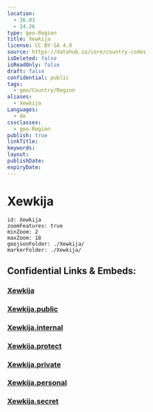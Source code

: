 ```yaml
---
location:
  - 36.03
  - 14.26
type: geo-Region
title: Xewkija
license: CC BY-SA 4.0
source: https://datahub.io/core/country-codes
isDeleted: false
isReadOnly: false
draft: false
confidential: public
tags:
  - geo/Country/Region
aliases:
  - Xewkija
Languages:
  - de
cssclasses:
  - geo-Region
publish: true
linkTitle:
keywords:
layout:
publishDate:
expiryDate:
---
```


# Xewkija

```leaflet
id: Xewkija
zoomFeatures: true 
minZoom: 2 
maxZoom: 18
geojsonFolder: ./Xewkija/
markerFolder: ./Xewkija/
```


## Confidential Links & Embeds: 

### [Xewkija](/_Standards/Earth/Continent/Europe/Europe~South/Malta/Regions~Malta/Għawdex/counties~Għawdex/Xewkija.md) 

### [Xewkija.public](/_public/Earth/Continent/Europe/Europe~South/Malta/Regions~Malta/Għawdex/counties~Għawdex/Xewkija.public.md) 

### [Xewkija.internal](/_internal/Earth/Continent/Europe/Europe~South/Malta/Regions~Malta/Għawdex/counties~Għawdex/Xewkija.internal.md) 

### [Xewkija.protect](/_protect/Earth/Continent/Europe/Europe~South/Malta/Regions~Malta/Għawdex/counties~Għawdex/Xewkija.protect.md) 

### [Xewkija.private](/_private/Earth/Continent/Europe/Europe~South/Malta/Regions~Malta/Għawdex/counties~Għawdex/Xewkija.private.md) 

### [Xewkija.personal](/_personal/Earth/Continent/Europe/Europe~South/Malta/Regions~Malta/Għawdex/counties~Għawdex/Xewkija.personal.md) 

### [Xewkija.secret](/_secret/Earth/Continent/Europe/Europe~South/Malta/Regions~Malta/Għawdex/counties~Għawdex/Xewkija.secret.md)

